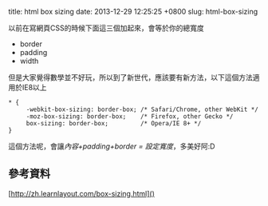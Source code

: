 title: html box sizing
date: 2013-12-29 12:25:25 +0800
slug: html-box-sizing

以前在寫網頁CSS的時候下面這三個加起來，會等於你的總寬度

- border
- padding
- width

<!-- SUMMARY_END -->

但是大家覺得數學並不好玩，所以到了新世代，應該要有新方法，以下這個方法適用於IE8以上

    * {
         -webkit-box-sizing: border-box; /* Safari/Chrome, other WebKit */
         -moz-box-sizing: border-box;    /* Firefox, other Gecko */
         box-sizing: border-box;         /* Opera/IE 8+ */
    }

這個方法呢，會讓*內容+padding+border = 設定寬度*，多美好阿:D


參考資料
----
[http://zh.learnlayout.com/box-sizing.html]()
